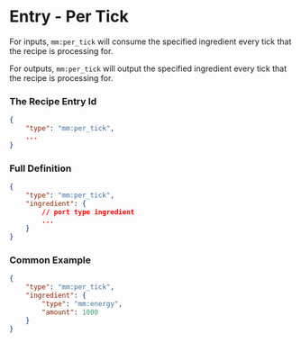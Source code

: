 # Entry - Per Tick

For inputs, `mm:per_tick` will consume the specified ingredient every tick that the recipe is processing for.

For outputs, `mm:per_tick` will output the specified ingredient every tick that the recipe is processing for.

### The Recipe Entry Id
```json
{
    "type": "mm:per_tick",
    ...
}
```

### Full Definition
```json
{
    "type": "mm:per_tick",
    "ingredient": {
        // port type ingredient
        ...
    }
}
```

### Common Example
```json
{
    "type": "mm:per_tick",
    "ingredient": {
        "type": "mm:energy",
        "amount": 1000
    }
}
```


